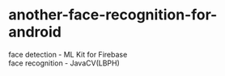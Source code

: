 # another-face-recognition-for-android
face detection - ML Kit for Firebase <br>
face recognition - JavaCV(LBPH)
